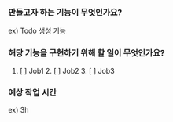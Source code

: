 ### 만들고자 하는 기능이 무엇인가요?

ex) Todo 생성 기능

### 해당 기능을 구현하기 위해 할 일이 무엇인가요?

1. [ ] Job1 2. [ ] Job2 3. [ ] Job3

### 예상 작업 시간

ex) 3h
